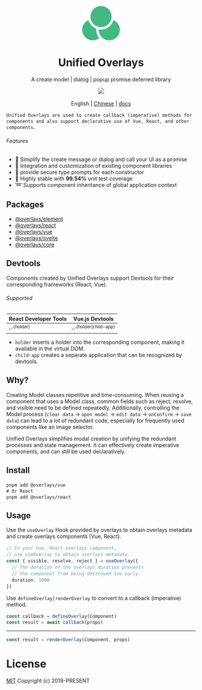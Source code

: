 <p align="center">
<img src="docs/public/circle.svg" style="width:100px;" />
</p>

<h1 align="center">Unified Overlays</h1>

<p align="center">
A create model | dialog | popup promise deferred library
</p>

<p align="center">
  <a href="https://www.npmjs.org/package/@overlays/core">
    <img src="https://img.shields.io/npm/v/@overlays/core.svg">
  </a>
</p>

<p align="center">
  English | <a href="https://github.com/hairyf/unoverlays/blob/master/README_CN.md">Chinese</a> | <a href="https://unoverlays.vercel.ap">docs</a>
</p>

    Unified Overlays are used to create callback (imperative) methods for 
    components and also support declarative use of Vue, React, and other components.

###### Features

- 💫 Simplify the create message or dialog and call your UI as a promise
- 🧩 Integration and customization of existing component libraries
- 🦾 provide secure type prompts for each constructor
- 🌟 Highly stable with **99.54%** unit test coverage
- ➿ Supports component inheritance of global application context

## Packages

- [@overlays/element](https://unoverlays.vercel.app/en/core/element/)
- [@overlays/react](https://unoverlays.vercel.app/en/core/react/)
- [@overlays/vue](https://unoverlays.vercel.app/en/vue/)
- [@overlays/svelte](https://unoverlays.vercel.app/en/core/svelte/)
- [@overlays/core](https://unoverlays.vercel.app/en/core/functions/constructor.html)

## Devtools

Components created by Unified Overlays support Devtools for their corresponding frameworks (React, Vue).

###### Supported

| React Developer Tools | Vue.js Devtools                 |
| --------------------- | ------------------------------- |
| ✅<sup>(holder)</sup>  | ✅<sup>(holder\|child-app)</sup> |

- `holder` inserts a holder into the corresponding component, making it available in the virtual DOM.
- `child-app` creates a separate application that can be recognized by devtools.

## Why?

Creating Model classes repetitive and time-consuming. When reusing a component that uses a Model class, common fields such as reject, resolve, and visible need to be defined repeatedly. Additionally, controlling the Model process (`clear data` -> `open model` -> `edit data` -> `onConfirm` -> `save data`) can lead to a lot of redundant code, especially for frequently used components like an image selector.

Unified Overlays simplifies modal creation by unifying the redundant processes and state management. It can effectively create imperative components, and can still be used declaratively.

## Install

```
pnpm add @overlays/vue
# Or React
pnpm add @overlays/react
```

## Usage

Use the `useOverlay` Hook provided by overlays to obtain overlays metadata and create overlays components (Vue, React).

```ts
// In your Vue, React overlays component,
// use useOverlay to obtain overlays metadata.
const { visible, resolve, reject } = useOverlay({
  // The duration of the overlays duration prevents
  // the component from being destroyed too early.
  duration: 1000
})
```

Use `defineOverlay|renderOverlay` to convert to a callback (imperative) method.

```ts
const callback = defineOverlay(Component)
const result = await callback(props)
```

---

```ts
const result = renderOverlay(Component, props)
```

# License

[MIT](LICENSE) Copyright (c) 2019-PRESENT
